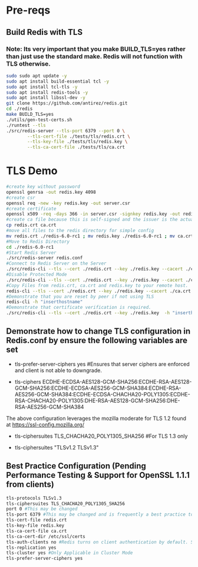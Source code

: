 # Pre-reqs

## Build Redis with TLS

### Note: Its very important that you make BUILD_TLS=yes rather than just use the standard make. Redis will not function with TLS otherwise.

```bash
sudo sudo apt update -y
sudo apt install build-essential tcl -y
sudo apt install tcl-tls -y
sudo apt install redis-tools -y
sudo apt install libssl-dev -y
git clone https://github.com/antirez/redis.git
cd ./redis
make BUILD_TLS=yes
./utils/gen-test-certs.sh
./runtest --tls
./src/redis-server --tls-port 6379 --port 0 \
        --tls-cert-file ./tests/tls/redis.crt \
        --tls-key-file ./tests/tls/redis.key \
        --tls-ca-cert-file ./tests/tls/ca.crt
```


# TLS Demo


```bash
#create key without password
openssl genrsa -out redis.key 4098
#create csr
openssl req -new -key redis.key -out server.csr
#create certificate
openssl x509 -req -days 366 -in server.csr -signkey redis.key -out redis.crt
#create ca file because this is self-signed and the issuer is the actual certificate.
cp redis.crt ca.crt 
#move all files to the redis directory for simple config
mv redis.crt ./redis-6.0-rc1 ; mv redis.key ./redis-6.0-rc1 ; mv ca.crt ./redis-6.0-rc1
#Move to Redis Directory
cd ./redis-6.0-rc1
#Start Redis Server
./src/redis-server redis.conf
#Connect to Redis Server on the Server
./src/redis-cli --tls --cert ./redis.crt --key ./redis.key --cacert ./ca.crt
#Disable Protected Mode
./src/redis-cli --tls --cert ./redis.crt --key ./redis.key --cacert ./ca.crt config set protected-mode no
#Copy Files from redis.crt, ca.crt and redis.key to your remote host.
redis-cli --tls --cert ./redis.crt --key ./redis.key --cacert ./ca.crt -h "inserthostname"
#Demonstrate that you are reset by peer if not using TLS
redis-cli -h "inserthostname"
#Demonstrate that certificate verification is required.
./src/redis-cli --tls --cert ./redis.crt --key ./redis.key  -h "inserthostname"
```



## Demonstrate how to change TLS configuration in Redis.conf by ensure the following variables are set

- tls-prefer-server-ciphers yes #Ensures that server ciphers are enforced and client is not able to downgrade.

- tls-ciphers ECDHE-ECDSA-AES128-GCM-SHA256:ECDHE-RSA-AES128-GCM-SHA256:ECDHE-ECDSA-AES256-GCM-SHA384:ECDHE-RSA-AES256-GCM-SHA384:ECDHE-ECDSA-CHACHA20-POLY1305:ECDHE-RSA-CHACHA20-POLY1305:DHE-RSA-AES128-GCM-SHA256:DHE-RSA-AES256-GCM-SHA384 

The above configuration leverages the mozilla moderate for TLS 1.2 found at https://ssl-config.mozilla.org/

- tls-ciphersuites TLS_CHACHA20_POLY1305_SHA256 #For TLS 1.3 only

- tls-ciphersuites "TLSv1.2 TLSv1.3"

## Best Practice Configuration (Pending Performance Testing & Support for OpenSSL 1.1.1 from clients)


```bash
tls-protocols TLSv1.3
tls-ciphersuites TLS_CHACHA20_POLY1305_SHA256
port 0 #This may be changed
tls-port 6379 #This may be changed and is frequently a best practice to.
tls-cert-file redis.crt
tls-key-file redis.key
tls-ca-cert-file ca.crt
tls-ca-cert-dir /etc/ssl/certs
tls-auth-clients no #Redis turns on client authentication by default. Setting this to no ENABLES and does not DISABLE Client Authentication. 
tls-replication yes 
tls-cluster yes #Only Applicable in Cluster Mode
tls-prefer-server-ciphers yes
```




